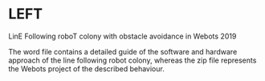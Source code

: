 # LEFT
LinE Following roboT colony with obstacle avoidance in Webots 2019

The word file contains a detailed guide of the software and hardware approach of the line following robot colony, whereas the zip file represents the 
Webots project of the described behaviour.

